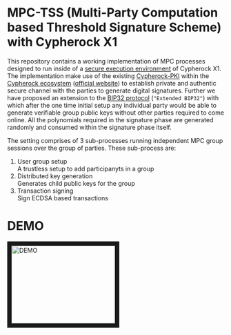 # MPC-TSS (Multi-Party Computation based Threshold Signature Scheme) with Cypherock X1
This repository contains a working implementation of MPC processes designed to run inside of a [secure execution environment](https://github.com/Cypherock/x1_wallet_firmware/blob/main/docs/device_provision_auth.md) of Cypherock X1. The implementation make use of the existing [Cypherock-PKI](https://github.com/Cypherock/x1_wallet_firmware/blob/main/docs/device_provision_auth.md) within the [Cypherock ecosystem](https://github.com/Cypherock/x1_wallet_firmware#cypherock_x1_wallet) ([official website](https://www.cypherock.com/)) to establish private and authentic secure channel with the parties to generate digital signatures. Further we have proposed an extension to the [BIP32 protocol](https://github.com/bitcoin/bips/blob/master/bip-0032.mediawiki) (`"Extended BIP32"`) with which after the one time initial setup any individual party would be able to generate verifiable group public keys without other parties required to come online. All the polynomials required in the signature phase are generated randomly and consumed within the signature phase itself.

The setting comprises of 3 sub-processes running independent MPC group sessions over the group of parties. These sub-process are:
1. User group setup <br/> A trustless setup to add participanyts in a group
2. Distributed key generation <br/> Generates child public keys for the group
3. Transaction signing <br/> Sign ECDSA based transactions 

# DEMO 
<a href="http://www.youtube.com/watch?feature=player_embedded&v=wue8B2U0vGA
" target="_blank"><img src="http://img.youtube.com/vi/wue8B2U0vGA/0.jpg" 
alt="DEMO" width="240" height="180" border="10" /></a>

